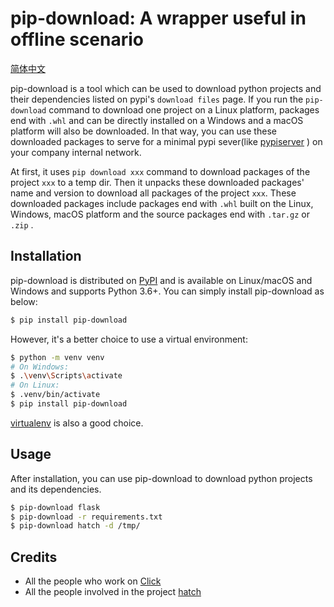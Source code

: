 # pip-download: A wrapper useful in offline scenario

[简体中文]( https://github.com/youngquan/pip-download/blob/master/README_zh_CN.md)

pip-download is a tool which can be used to download python projects and their dependencies listed on
pypi's `download files` page. If you run the `pip-download` command to download one project on a Linux platform, packages end with `.whl` and can be directly installed on a Windows and a macOS platform will also be downloaded. In that way, you can use these downloaded packages to serve for a minimal pypi sever(like [pypiserver](https://pypi.org/project/pypiserver/) ) on your company internal network.

At first, it uses `pip download xxx` command to download packages of the project `xxx` to a temp dir. Then it unpacks these downloaded packages' name and version to download all packages of the project `xxx`. These downloaded packages include packages end with `.whl` built on the Linux, Windows, macOS platform and the source packages end with `.tar.gz` or `.zip` .

## Installation

pip-download is distributed on [PyPI]( https://pypi.org ) and is available on Linux/macOS and Windows and supports
Python 3.6+. You can simply install pip-download as below:

```bash
$ pip install pip-download
```

However, it's a better choice to use a virtual environment:

```bash
$ python -m venv venv
# On Windows:
$ .\venv\Scripts\activate
# On Linux:
$ .venv/bin/activate
$ pip install pip-download
```

[virtualenv](https://virtualenv.pypa.io/en/latest/) is also a good choice.

## Usage

After installation, you can use pip-download to download python projects and its dependencies.

```bash
$ pip-download flask
$ pip-download -r requirements.txt
$ pip-download hatch -d /tmp/
```

## Credits

- All the people who work on [Click](https://github.com/pallets/click)
- All the people involved in the project [hatch](<https://github.com/ofek/hatch>)
